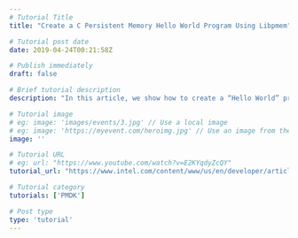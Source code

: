 ```yaml
---
# Tutorial Title
title: "Create a C Persistent Memory Hello World Program Using Libpmem"

# Tutorial post date
date: 2019-04-24T00:21:58Z

# Publish immediately
draft: false

# Brief tutorial description
description: "In this article, we show how to create a “Hello World” program using the Persistent Memory Development Kit (PMDK) libpmem library."

# Tutorial image
# eg: image: 'images/events/3.jpg' // Use a local image
# eg: image: 'https://myevent.com/heroimg.jpg' // Use an image from the event website
image: ''

# Tutorial URL
# eg: url: "https://www.youtube.com/watch?v=E2KYqdyZcQY"
tutorial_url: "https://www.intel.com/content/www/us/en/developer/articles/code-sample/create-a-c-persistent-memory-hello-world-program-using-libpmem.html"

# Tutorial category
tutorials: ['PMDK']

# Post type
type: 'tutorial'
---
```


<!--- Do not write any content here. The front matter is the only required information. -->
